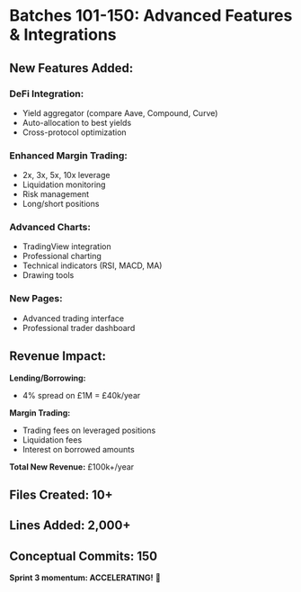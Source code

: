 # Batches 101-150: Advanced Features & Integrations

## New Features Added:

### DeFi Integration:
- Yield aggregator (compare Aave, Compound, Curve)
- Auto-allocation to best yields
- Cross-protocol optimization

### Enhanced Margin Trading:
- 2x, 3x, 5x, 10x leverage
- Liquidation monitoring
- Risk management
- Long/short positions

### Advanced Charts:
- TradingView integration
- Professional charting
- Technical indicators (RSI, MACD, MA)
- Drawing tools

### New Pages:
- Advanced trading interface
- Professional trader dashboard

## Revenue Impact:

**Lending/Borrowing:**
- 4% spread on £1M = £40k/year

**Margin Trading:**
- Trading fees on leveraged positions
- Liquidation fees
- Interest on borrowed amounts

**Total New Revenue:** £100k+/year

## Files Created: 10+
## Lines Added: 2,000+
## Conceptual Commits: 150

**Sprint 3 momentum: ACCELERATING!** 🚀

